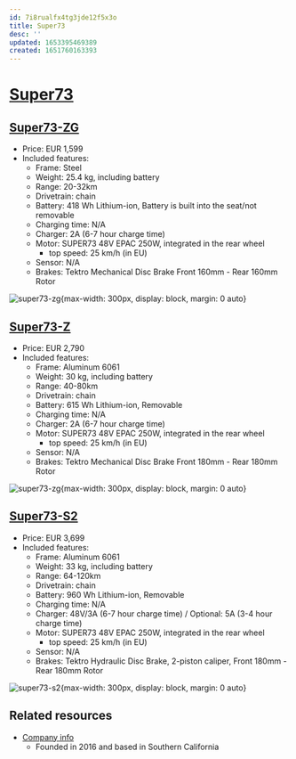 ```yaml
---
id: 7i8rualfx4tg3jde12f5x3o
title: Super73
desc: ''
updated: 1653395469389
created: 1651760163393
---
```

# [Super73](https://eu.super73.com/)

## [Super73-ZG](https://eu.super73.com/collections/z-series/products/super73-zg-jet-black)

- Price: EUR 1,599
- Included features:
    - Frame: Steel
    - Weight: 25.4 kg, including battery
    - Range: 20-32km
    - Drivetrain: chain
    - Battery: 418 Wh Lithium-ion, Battery is built into the seat/not removable
    - Charging time: N/A
    - Charger: 2A (6-7 hour charge time)
    - Motor: SUPER73 48V EPAC 250W, integrated in the rear wheel
        - top speed: 25 km/h (in EU)
    - Sensor: N/A
    - Brakes: Tektro Mechanical Disc Brake Front 160mm - Rear 160mm Rotor

![super73-zg](https://th.bing.com/th/id/OIP.0l6sxjfNYKoc0QhDDYnqLQHaE8?w=295&h=197&c=7&r=0&o=5&dpr=1.25&pid=1.7){max-width: 300px, display: block, margin: 0 auto}

## [Super73-Z](https://eu.super73.com/collections/z-series/products/super73-z-powder-grey)

- Price: EUR 2,790
- Included features:
    - Frame: Aluminum 6061
    - Weight: 30 kg, including battery
    - Range: 40-80km
    - Drivetrain: chain
    - Battery: 615 Wh Lithium-ion, Removable
    - Charging time: N/A
    - Charger: 2A (6-7 hour charge time)
    - Motor: SUPER73 48V EPAC 250W, integrated in the rear wheel
        - top speed: 25 km/h (in EU)
    - Sensor: N/A
    - Brakes: Tektro Mechanical Disc Brake Front 180mm - Rear 180mm Rotor

![super73-zg](https://th.bing.com/th/id/OIP.6rzCueHT4q18Q6SuxN1JdAHaEc?w=283&h=180&c=7&r=0&o=5&dpr=1.25&pid=1.7){max-width: 300px, display: block, margin: 0 auto}

## [Super73-S2](https://eu.super73.com/collections/s-series/products/super73-s2-obsidian)

- Price: EUR 3,699
- Included features:
    - Frame: Aluminum 6061
    - Weight: 33 kg, including battery
    - Range: 64-120km
    - Drivetrain: chain
    - Battery: 960 Wh Lithium-ion, Removable
    - Charging time: N/A
    - Charger: 48V/3A (6-7 hour charge time) / Optional: 5A (3-4 hour charge time)
    - Motor: SUPER73 48V EPAC 250W, integrated in the rear wheel
        - top speed: 25 km/h (in EU)
    - Sensor: N/A
    - Brakes: Tektro Hydraulic Disc Brake, 2-piston caliper, Front 180mm - Rear 180mm Rotor

![super73-s2](https://th.bing.com/th/id/OIP.seLwxL0i5jYvoRYYrQlKNAHaFj?w=263&h=197&c=7&r=0&o=5&dpr=1.25&pid=1.7){max-width: 300px, display: block, margin: 0 auto}

## Related resources

- [Company info](https://eu.super73.com/pages/about-super73)
    - Founded in 2016 and based in Southern California
